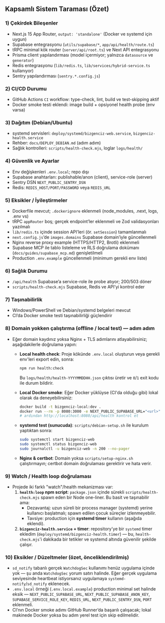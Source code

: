 ## Kapsamlı Sistem Taraması (Özet)

### 1) Çekirdek Bileşenler
- Next.js 15 App Router, `output: 'standalone'` (Docker ve systemd için uygun)
- Supabase entegrasyonu (`utils/supabase/*`, `app/api/health/route.ts`)
- tRPC minimal kök router (`server/api/root.ts`) ve Next API entegrasyonu
- Prisma client yapılandırması (model içermiyor; yalnızca `datasource` ve `generator`)
- Redis entegrasyonu (`lib/redis.ts`, `lib/services/hybrid-service.ts` kullanıyor)
- Sentry yapılandırması (`sentry.*.config.js`)

### 2) CI/CD Durumu
- GitHub Actions `CI` workflow: type-check, lint, build ve test-skipping aktif
- Docker smoke testi eklendi: image build + opsiyonel health probe (env varsa)

### 3) Dağıtım (Debian/Ubuntu)
- systemd servisleri: `deploy/systemd/bizgenciz-web.service`, `bizgenciz-health.service`
- Rehber: `docs/DEPLOY_DEBIAN.md` (adım adım)
- Sağlık kontrolleri: `scripts/health-check.mjs`, loglar `logs/health/`

### 4) Güvenlik ve Ayarlar
- Env değişkenleri `.env.local`; repo dışı
- Supabase anahtarları: publishable/anon (client), service-role (server)
- Sentry DSN `NEXT_PUBLIC_SENTRY_DSN`
- Redis: `REDIS_HOST/PORT/PASSWORD` veya `REDIS_URL`

### 5) Eksikler / İyileştirmeler
- Dockerfile mevcut; `.dockerignore` eklenmeli (node_modules, .next, logs, .env vs)
- tRPC `appRouter` boş; gerçek endpoint’ler eklenmeli ve Zod validasyonları yazılmalı
- `lib/redis.ts` içinde session API’leri (ör. `setSession`) tamamlanmalı
- `next.config.js`’de `images.domains` Supabase domain’iyle güncellenmeli
- Nginx reverse proxy example (HTTPS/HTTP2, Brotli) eklenmeli
- Supabase MCP ile tablo listeleme ve RLS doğrulama dokümanı (`docs/guides/supabase_mcp.md`) genişletilmeli
- Production `.env.example` güncellenmeli (minimum gerekli env liste)

### 6) Sağlık Durumu
- `/api/health` Supabase’a service-role ile probe atıyor; 200/503 döner
- `scripts/health-check.mjs` Supabase, Redis ve API’yi kontrol eder

### 7) Taşınabilirlik
- Windows/PowerShell ve Debian/systemd belgeleri mevcut
- CI’da Docker smoke testi taşınabilirliği güçlendirir

### 8) Domain yokken çalıştırma (offline / local test) — adım adım
- Eğer domain kaydınız yoksa Nginx + TLS adımlarını atlayabilirsiniz; aşağıdakilerle doğrulama yapın:
  - **Local health check**: Proje kökünde `.env.local` oluşturun veya gerekli env'leri export edin, sonra:
    ```bash
    npm run health:check
    ```
    Bu `logs/health/health-YYYYMMDDHH.json` çıktısı üretir ve `0`/`1` exit kodu ile durum bildirir.

  - **Local Docker smoke**: Eğer Docker yüklüyse (CI'da olduğu gibi) lokal olarak da deneyebilirsiniz:
    ```bash
    docker build -t bizgenciz-local:dev .
    docker run --rm -p 8080:3000 -e NEXT_PUBLIC_SUPABASE_URL="<url>" -e NEXT_PUBLIC_SUPABASE_ANON_KEY="<key>" -e SUPABASE_SERVICE_ROLE_KEY="<key>" bizgenciz-local:dev
    # ardından http://localhost:8080/api/health kontrol et
    ```

  - **systemd test (sunucuda)**: `scripts/debian-setup.sh` ile kurulum yaptıktan sonra:
    ```bash
    sudo systemctl start bizgenciz-web
    sudo systemctl status bizgenciz-web
    sudo journalctl -u bizgenciz-web -n 200 --no-pager
    ```

  - **Nginx & certbot**: Domain yoksa `scripts/setup-nginx.sh` çalıştırmayın; certbot domain doğrulaması gerektirir ve hata verir.

### 9) Watch / Health loop doğrulaması
- Projede iki farklı "watch"/health mekanizması var:
  1. **`health:loop` npm script**: `package.json` içinde sürekli `scripts/health-check.mjs` spawn eden bir Node one-liner. Bu basit ve taşınabilir ama:
     - Dezavantaj: uzun süreli bir process manager (systemd) yerine kullanıcı başlatmalı; spawn edilen çocuk süreçler izlenmeyebilir.
     - Tavsiye: production için **systemd timer** kullanın (aşağıda eklendi).
  2. **`bizgenciz-health.service` + timer**: repository'ye bir `systemd` timer ekledim (`deploy/systemd/bizgenciz-health.timer`) — bu, `health-check.mjs`'i dakikada bir tetikler ve systemd altında güvenilir şekilde çalışır.

### 10) Eksikler / Düzeltmeler (özet, önceliklendirilmiş)
- `sd_notify` tabanlı gerçek `WatchdogSec` kullanımı henüz uygulama içinde yok — şu anda `WatchdogSec` yorum satırı halinde. Eğer gerçek uygulama seviyesinde heartbeat istiyorsanız uygulamaya `systemd-notify`/`sd_notify` eklenecek.
- `.env.local` örneği (`.env.local.example`) production minimal set halinde eksik — `NEXT_PUBLIC_SUPABASE_URL`, `NEXT_PUBLIC_SUPABASE_ANON_KEY`, `SUPABASE_SERVICE_ROLE_KEY`, `REDIS_URL`, `NEXT_PUBLIC_SENTRY_DSN`, `PORT` eklenmeli.
- CI’nın Docker smoke adımı GitHub Runner’da başarılı çalışacak; lokal makinede Docker yoksa bu adım yerel test için skip edilmelidir.
